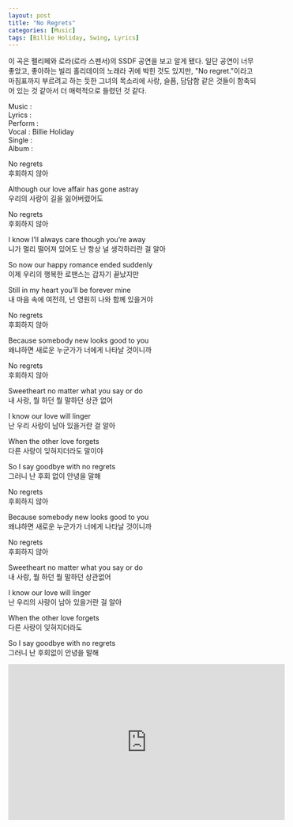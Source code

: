```yaml
---
layout: post
title: "No Regrets"
categories: [Music]
tags: [Billie Holiday, Swing, Lyrics]
---
```


이 곡은 펠리페와 로라(로라 스펜서)의 SSDF 공연을 보고 알게 됐다. 일단 공연이 너무 좋았고, 좋아하는 빌리 홀리데이의 노래라 귀에 박힌 것도 있지만, "No regret."이라고 마침표까지 부르려고 하는 듯한 그녀의 목소리에 사랑, 슬픔, 담담함 같은 것들이 함축되어 있는 것 같아서 더 매력적으로 들렸던 것 같다.

Music :   
Lyrics :   
Perform :   
Vocal : Billie Holiday    
Single :   
Album :   

No regrets  
후회하지 않아  

Although our love affair has gone astray  
우리의 사랑이 길을 잃어버렸어도  

No regrets  
후회하지 않아  

I know I’ll always care though you’re away  
니가 멀리 떨어져 있어도 난 항상 널 생각하리란 걸 알아  

So now our happy romance ended suddenly  
이제 우리의 행복한 로맨스는 갑자기 끝났지만  

Still in my heart you’ll be forever mine  
내 마음 속에 여전히, 넌 영원히 나와 함께 있을거야  

No regrets  
후회하지 않아  

Because somebody new looks good to you  
왜냐하면 새로운 누군가가 너에게 나타날 것이니까  

No regrets  
후회하지 않아  

Sweetheart no matter what you say or do  
내 사랑, 뭘 하던 뭘 말하던 상관 없어  

I know our love will linger  
난 우리 사랑이 남아 있을거란 걸 알아  

When the other love forgets  
다른 사랑이 잊혀지더라도 말이야  

So I say goodbye with no regrets  
그러니 난 후회 없이 안녕을 말해  

No regrets  
후회하지 않아  

Because somebody new looks good to you  
왜냐하면 새로운 누군가가 너에게 나타날 것이니까  

No regrets  
후회하지 않아  

Sweetheart no matter what you say or do  
내 사랑, 뭘 하던 뭘 말하던 상관없어  

I know our love will linger  
난 우리의 사랑이 남아 있을거란 걸 알아  

When the other love forgets  
다른 사랑이 잊혀지더라도  

So I say goodbye with no regrets  
그러니 난 후회없이 안녕을 말해  

<iframe width="560" height="315" src="https://www.youtube.com/embed/PWUoq6CLvII" title="YouTube video player" frameborder="0" allow="accelerometer; autoplay; clipboard-write; encrypted-media; gyroscope; picture-in-picture" allowfullscreen></iframe>
